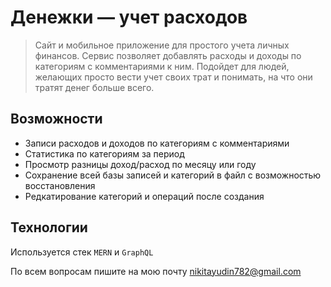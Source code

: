 # Денежки — учет расходов

> Сайт и мобильное приложение для простого учета личных финансов. Сервис позволяет добавлять расходы и доходы по категориям с комментариями к ним. Подойдет для людей, желающих просто вести учет своих трат и понимать, на что они тратят денег больше всего.

## Возможности
- Записи расходов и доходов по категориям с комментариями
- Статистика по категориям за период
- Просмотр разницы доход/расход по месяцу или году
- Сохранение всей базы записей и категорий в файл с возможностью восстановления
- Редкатирование категорий и операций после создания

## Технологии
Используется стек ```MERN``` и ```GraphQL```

По всем вопросам пишите на мою почту nikitayudin782@gmail.com
